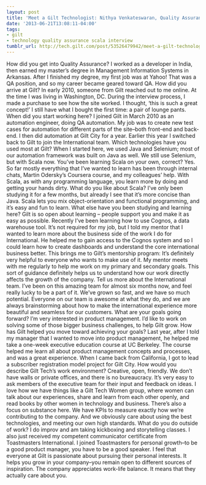 ```yaml
---
layout: post
title: 'Meet a Gilt Technologist: Nithya Venkateswaran, Quality Assurance Engineer'
date: '2013-06-21T13:08:11-04:00'
tags:
- gilt
- technology quality assurance scala interview
tumblr_url: http://tech.gilt.com/post/53526479942/meet-a-gilt-technologist-nithya-venkateswaran
---
```



How did you get into Quality Assurance?
I worked as a developer in India, then earned my master’s degree in Management Information Systems in Arkansas. After I finished my degree, my first job was at Yahoo! That was a QA position, and so my career became geared toward QA.
How did you arrive at Gilt?
In early 2010, someone from Gilt reached out to me online. At the time I was living in Washington, DC. During the interview process, I made a purchase to see how the site worked. I thought, ‘this is such a great concept!’ I still have what I bought the first time: a pair of lounge pants.
When did you start working here? 
I joined Gilt in March 2010 as an automation engineer, doing QA automation. My job was to create new test cases for automation for different parts of the site–both front-end and back-end. I then did automation at Gilt City for a year. Earlier this year I switched back to Gilt to join the International team.
Which technologies have you used most at Gilt?
When I started here, we used Java and Selenium; most of our automation framework was built on Java as well. We still use Selenium, but with Scala now.
You’ve been learning Scala on your own, correct?
Yes. So far mostly everything that I’ve wanted to learn has been through internal chats, Martin Odersky’s Coursera course, and my colleagues’ help. With Scala, as with any programming language, you learn more by doing and getting your hands dirty.
What do you like about Scala?
I’ve only been studying it for a few months, but already I see that it’s more concise than Java. Scala lets you mix object-orientation and functional programming, and it’s easy and fun to learn.
What else have you been studying and learning here? 
Gilt is so open about learning – people support you and make it as easy as possible. Recently I’ve been learning how to use Cognos, a data warehouse tool. It’s not required for my job, but I told my mentor that I wanted to learn more about the business side of the work I do for International. He helped me to gain access to the Cognos system and so I could learn how to create dashboards and understand the core international business better.
This brings me to Gilt’s mentorship program: It’s definitely very helpful to everyone who wants to make use of it. My mentor meets with me regularly to help me work on my primary and secondary goals. This sort of guidance definitely helps us to understand how our work directly affects the growth of the company.
Tell us more about the International team.
I’ve been on this amazing team for almost six months now, and feel really lucky to be a part of it. We’ve grown so fast, and we have so much potential. Everyone on our team is awesome at what they do, and we are always brainstorming about how to make the international experience more beautiful and seamless for our customers.
What are your goals going forward?
I’m very interested in product management. I’d like to work on solving some of those bigger business challenges, to help Gilt grow.
How has Gilt helped you move toward achieving your goals?
Last year, after I told my manager that I wanted to move into product management, he helped me take a one-week executive education course at UC Berkeley. The course helped me learn all about product management concepts and processes, and was a great experience. When I came back from California, I got to lead a subscriber registration model project for Gilt City.
How would you describe Gilt Tech’s work environment?
Creative, open, friendly. We don’t have walls or private offices, and there is no bureaucracy. It’s very easy to ask members of the executive team for their input and feedback on ideas. I love how we have things like a Gilt Tech Women group, where women can talk about our experiences, share and learn from each other openly, and read books by other women in technology and business.
There’s also a focus on substance here. We have KPIs to measure exactly how we’re contributing to the company. And we obviously care about using the best technologies, and meeting our own high standards.
What do you do outside of work?
I do improv and am taking kickboxing and storytelling classes. I also just received my competent communicator certificate from Toastmasters International. I joined Toastmasters for personal growth–to be a good product manager, you have to be a good speaker.
I feel that everyone at Gilt is passionate about pursuing their personal interests. It helps you grow in your company–you remain open to different sources of inspiration. The company appreciates work-life balance. It means that they actually care about you.
